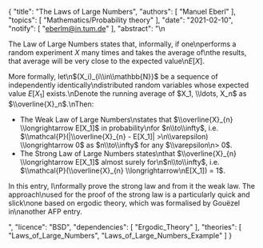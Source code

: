 {
    "title": "The Laws of Large Numbers",
    "authors": [
        "Manuel Eberl"
    ],
    "topics": [
        "Mathematics/Probability theory"
    ],
    "date": "2021-02-10",
    "notify": [
        "eberlm@in.tum.de"
    ],
    "abstract": "\n<p>The Law of Large Numbers states that, informally, if one\nperforms a random experiment $X$ many times and takes the average of\nthe results, that average will be very close to the expected value\n$E[X]$.</p> <p> More formally, let\n$(X_i)_{i\\in\\mathbb{N}}$ be a sequence of independently identically\ndistributed random variables whose expected value $E[X_1]$ exists.\nDenote the running average of $X_1, \\ldots, X_n$ as $\\overline{X}_n$.\nThen:</p> <ul> <li>The Weak Law of Large Numbers\nstates that $\\overline{X}_{n} \\longrightarrow E[X_1]$ in probability\nfor $n\\to\\infty$, i.e. $\\mathcal{P}(|\\overline{X}_{n} - E[X_1]| >\n\\varepsilon) \\longrightarrow 0$ as $n\\to\\infty$ for any $\\varepsilon\n> 0$.</li> <li>The Strong Law of Large Numbers states\nthat $\\overline{X}_{n} \\longrightarrow E[X_1]$ almost surely for\n$n\\to\\infty$, i.e. $\\mathcal{P}(\\overline{X}_{n} \\longrightarrow\nE[X_1]) = 1$.</li> </ul> <p>In this entry, I\nformally prove the strong law and from it the weak law. The approach\nused for the proof of the strong law is a particularly quick and slick\none based on ergodic theory, which was formalised by Gouëzel in\nanother AFP entry.</p>",
    "licence": "BSD",
    "dependencies": [
        "Ergodic_Theory"
    ],
    "theories": [
        "Laws_of_Large_Numbers",
        "Laws_of_Large_Numbers_Example"
    ]
}